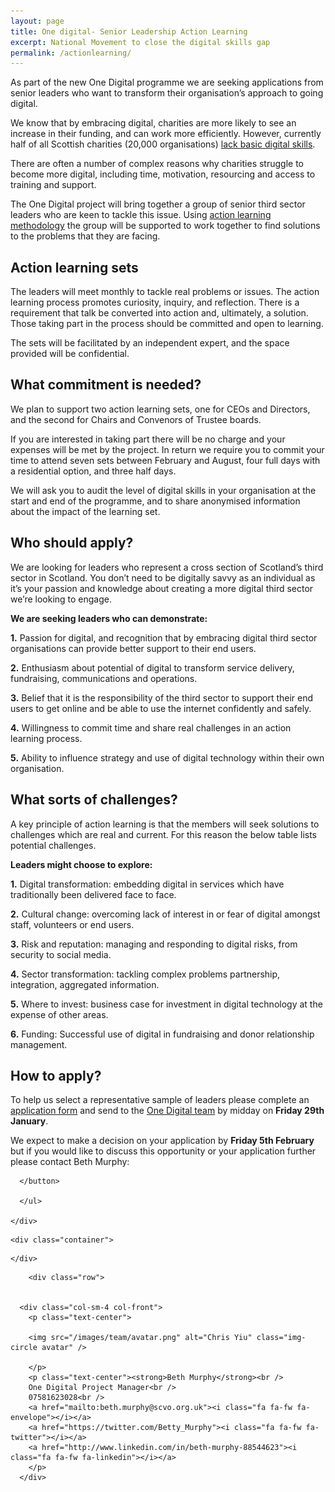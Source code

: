 ```yaml
---
layout: page
title: One digital- Senior Leadership Action Learning 
excerpt: National Movement to close the digital skills gap
permalink: /actionlearning/
---
```


As part of the new One Digital programme we are seeking applications from senior leaders who want to transform their organisation’s approach to going digital.  


We know that by embracing digital, charities are more likely to see an increase in their funding, and can work more efficiently. However, currently half of all Scottish charities (20,000 organisations) [lack basic digital skills](/images/infographic-2015-white.png).

There are often a number of complex reasons why charities struggle to become more digital, including time, motivation, resourcing and access to training and support.  


The One Digital project will bring together a group of senior third sector leaders who are keen to tackle this issue. Using [action learning methodology](https://en.wikipedia.org/wiki/Action_learning) the group will be supported to work together to find solutions to the problems that they are facing.

## Action learning sets

The leaders will meet monthly to tackle real problems or issues. The action learning process promotes curiosity, inquiry, and reflection. There is a requirement that talk be converted into action and, ultimately, a solution. Those taking part in the process should be committed and open to learning. 

The sets will be facilitated by an independent expert, and the space provided will be confidential.  

## What commitment is needed? 

We plan to support two action learning sets, one for CEOs and Directors, and the second for Chairs and Convenors of Trustee boards.  

If you are interested in taking part there will be no charge and your expenses will be met by the project. In return we require you to commit your time to attend seven sets between February and August, four full days with a residential option, and three half days. 

We will ask you to audit the level of digital skills in your organisation at the start and end of the programme, and to share anonymised information about the impact of the learning set. 

## Who should apply? 

We are looking for leaders who represent a cross section of Scotland’s third sector in Scotland. You don’t need to be digitally savvy as an individual as it’s your passion and knowledge about creating a more digital third sector we’re looking to engage.

<div class="panel panel-default">

  <div class="panel-heading"><strong>We are seeking leaders who can demonstrate:</strong></div>

  <div class="list-group">
    <span class="list-group-item">
      <p class="list-group-item-text"><strong>1.</strong> Passion for digital, and recognition that by embracing digital third sector organisations can provide better support to their end users.</p>
    </span>
    <span class="list-group-item">
      <p class="list-group-item-text"><strong>2.</strong> Enthusiasm about potential of digital to transform service delivery, fundraising, communications and operations.</p>
    </span>
    <span class="list-group-item">
      <p class="list-group-item-text"><strong>3.</strong> Belief that it is the responsibility of the third sector to support their end users to get online and be able to use the internet confidently and safely.</p>
    </span>
    <span class="list-group-item">
      <p class="list-group-item-text"><strong>4.</strong> Willingness to commit time and share real challenges in an action learning process.</p>
    </span>
    <span class="list-group-item">
      <p class="list-group-item-text"><strong>5.</strong> Ability to influence strategy and use of digital technology within their own organisation.</p>
    </span>
  </div>

</div>

## What sorts of challenges? 

A key principle of action learning is that the members will seek solutions to challenges which are real and current. For this reason the below table lists potential challenges.

<div class="panel panel-default">

  <div class="panel-heading"><strong>Leaders might choose to explore:</strong></div>

  <div class="list-group">
    <span class="list-group-item">
      <p class="list-group-item-text"><strong>1.</strong> Digital transformation: embedding digital in services which have traditionally been delivered face to face.</p>
    </span>
    <span class="list-group-item">
      <p class="list-group-item-text"><strong>2.</strong> Cultural change: overcoming lack of interest in or fear of digital amongst staff, volunteers or end users.</p>
    </span>
    <span class="list-group-item">
      <p class="list-group-item-text"><strong>3.</strong> Risk and reputation: managing and responding to digital risks, from security to social media.</p>
    </span>
    <span class="list-group-item">
      <p class="list-group-item-text"><strong>4.</strong> Sector transformation: tackling complex problems partnership, integration, aggregated information.</p>
    </span>
    <span class="list-group-item">
      <p class="list-group-item-text"><strong>5.</strong> Where to invest: business case for investment in digital technology at the expense of other areas.</p>
    </span>
    <span class="list-group-item">
      <p class="list-group-item-text"><strong>6.</strong> Funding: Successful use of digital in fundraising and donor relationship management.</p>
    </span>
  </div>

</div>

## How to apply? 

To help us select a representative sample of leaders please complete an [application form](/files/als.docx) and send to the [One Digital team](mailto:onedigital@scvo.org.uk) by midday on <strong>Friday 29th January</strong>. 

We expect to make a decision on your application by <strong>Friday 5th February</strong> but if you would like to discuss this opportunity or your application further please contact Beth Murphy:

<html>

  <head>
  
  <meta charset="utf-8" />
  <meta http-equiv="X-UA-Compatible" content="IE=edge" />
  <meta name="viewport" content="width=device-width, initial-scale=1" />
  
  <title>SCVO | Digital Participation &raquo; Meet the team</title>
  <meta name="description" content="Who's who in the digital participation team at SCVO.">
  
  <!-- Twitter Card data -->
<meta name="twitter:card" content="summary" />
<meta name="twitter:site" content="@digiscot" />
<meta name="twitter:creator" content="@digiscot" />

<!-- Open Graph data -->    
<meta property="og:title" content="SCVO | Digital Participation &raquo; Meet the team" />
<meta property="og:description" content="Who's who in the digital participation team at SCVO." />        
<meta property="og:url" content="http://digital.scvo.org.uk/about/team/" />    
<meta property="og:image" content="http://digital.scvo.org.uk/images/image.jpg" /> 
<meta property="og:site_name" content="SCVO | Digital Participation" />       
<meta property="og:type" content="website" /> 
<meta property="fb:admins" content="509241123" />

   
  <link rel="icon" href="http://digital.scvo.org.uk/images/favicon.ico" />
  <link rel="image_src" href="http://digital.scvo.org.uk/images/image.jpg" />
  <link rel="apple-touch-icon" href="http://digital.scvo.org.uk/images/image.jpg" />

  <!--[if lt IE 9]>
    <script src="https://oss.maxcdn.com/libs/html5shiv/3.7.0/html5shiv.js"></script>
    <script src="https://oss.maxcdn.com/libs/respond.js/1.4.2/respond.min.js"></script>
  <![endif]-->

  <link rel="stylesheet" href="//netdna.bootstrapcdn.com/bootstrap/3.3.0/css/bootstrap.min.css" />
  <link rel="stylesheet" href="//maxcdn.bootstrapcdn.com/font-awesome/4.2.0/css/font-awesome.min.css" />
  <link rel="stylesheet" href="/css/main.css" />

  <script src="//ajax.googleapis.com/ajax/libs/jquery/1.11.0/jquery.min.js"></script>
  <script src="//netdna.bootstrapcdn.com/bootstrap/3.3.0/js/bootstrap.min.js"></script>
  <script src="/js/main.js"></script>
  
  <script type="text/javascript" src="//www.browsealoud.com/plus/scripts/ba.js"></script>
  
  <link rel="canonical" href="http://digital.scvo.org.uk/about/team/">

  <link rel="alternate" type="application/rss+xml" title="SCVO | Digital Participation" href="/feed.xml" />
  
  <script>
  (function(i,s,o,g,r,a,m){i['GoogleAnalyticsObject']=r;i[r]=i[r]||function(){
  (i[r].q=i[r].q||[]).push(arguments)},i[r].l=1*new Date();a=s.createElement(o),
  m=s.getElementsByTagName(o)[0];a.async=1;a.src=g;m.parentNode.insertBefore(a,m)
  })(window,document,'script','//www.google-analytics.com/analytics.js','ga');
  ga('create', 'UA-3467930-7', 'auto');
  ga('send', 'pageview');
</script>

</head>

  <body>

    
      </button>
      
      </ul>        

    </div>
    
  </div>
</div>

    
    <div class="container">

  <div class="row">
    <div class="col-md-12">
    

      
      
      

      

      
    </div>
  </div>
  
    
    
      
      
        <div class="row">
      
      
      <div class="col-sm-4 col-front">
        <p class="text-center">
        
        <img src="/images/team/avatar.png" alt="Chris Yiu" class="img-circle avatar" />
        
        </p>
        <p class="text-center"><strong>Beth Murphy</strong><br />
        One Digital Project Manager<br />
        07581623028<br />
        <a href="mailto:beth.murphy@scvo.org.uk"><i class="fa fa-fw fa-envelope"></i></a>
        <a href="https://twitter.com/Betty_Murphy"><i class="fa fa-fw fa-twitter"></i></a> 
        <a href="http://www.linkedin.com/in/beth-murphy-88544623"><i class="fa fa-fw fa-linkedin"></i></a>
        </p>
      </div>



